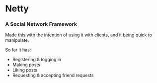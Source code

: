 # Netty
### A Social Network Framework

Made this with the intention of using it with clients, and it being quick to manipulate.

So far it has:

* Registering & logging in
* Making posts
* Liking posts
* Requesting & accepting friend requests